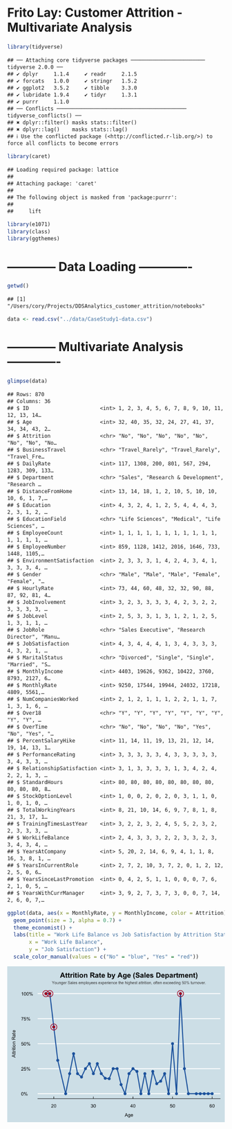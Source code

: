 Frito Lay: Customer Attrition - Multivariate Analysis
================

``` r
library(tidyverse)
```

    ## ── Attaching core tidyverse packages ──────────────────────── tidyverse 2.0.0 ──
    ## ✔ dplyr     1.1.4     ✔ readr     2.1.5
    ## ✔ forcats   1.0.0     ✔ stringr   1.5.2
    ## ✔ ggplot2   3.5.2     ✔ tibble    3.3.0
    ## ✔ lubridate 1.9.4     ✔ tidyr     1.3.1
    ## ✔ purrr     1.1.0     
    ## ── Conflicts ────────────────────────────────────────── tidyverse_conflicts() ──
    ## ✖ dplyr::filter() masks stats::filter()
    ## ✖ dplyr::lag()    masks stats::lag()
    ## ℹ Use the conflicted package (<http://conflicted.r-lib.org/>) to force all conflicts to become errors

``` r
library(caret)
```

    ## Loading required package: lattice
    ## 
    ## Attaching package: 'caret'
    ## 
    ## The following object is masked from 'package:purrr':
    ## 
    ##     lift

``` r
library(e1071)
library(class)
library(ggthemes)
```

# ———— Data Loading ————-

``` r
getwd()
```

    ## [1] "/Users/cory/Projects/DDSAnalytics_customer_attrition/notebooks"

``` r
data <- read.csv("../data/CaseStudy1-data.csv")
```

# ———— Multivariate Analysis ————-

``` r
glimpse(data)
```

    ## Rows: 870
    ## Columns: 36
    ## $ ID                       <int> 1, 2, 3, 4, 5, 6, 7, 8, 9, 10, 11, 12, 13, 14…
    ## $ Age                      <int> 32, 40, 35, 32, 24, 27, 41, 37, 34, 34, 43, 2…
    ## $ Attrition                <chr> "No", "No", "No", "No", "No", "No", "No", "No…
    ## $ BusinessTravel           <chr> "Travel_Rarely", "Travel_Rarely", "Travel_Fre…
    ## $ DailyRate                <int> 117, 1308, 200, 801, 567, 294, 1283, 309, 133…
    ## $ Department               <chr> "Sales", "Research & Development", "Research …
    ## $ DistanceFromHome         <int> 13, 14, 18, 1, 2, 10, 5, 10, 10, 10, 6, 1, 7,…
    ## $ Education                <int> 4, 3, 2, 4, 1, 2, 5, 4, 4, 4, 3, 2, 3, 1, 2, …
    ## $ EducationField           <chr> "Life Sciences", "Medical", "Life Sciences", …
    ## $ EmployeeCount            <int> 1, 1, 1, 1, 1, 1, 1, 1, 1, 1, 1, 1, 1, 1, 1, …
    ## $ EmployeeNumber           <int> 859, 1128, 1412, 2016, 1646, 733, 1448, 1105,…
    ## $ EnvironmentSatisfaction  <int> 2, 3, 3, 3, 1, 4, 2, 4, 3, 4, 1, 3, 3, 3, 4, …
    ## $ Gender                   <chr> "Male", "Male", "Male", "Female", "Female", "…
    ## $ HourlyRate               <int> 73, 44, 60, 48, 32, 32, 90, 88, 87, 92, 81, 4…
    ## $ JobInvolvement           <int> 3, 2, 3, 3, 3, 3, 4, 2, 3, 2, 2, 3, 3, 3, 3, …
    ## $ JobLevel                 <int> 2, 5, 3, 3, 1, 3, 1, 2, 1, 2, 5, 1, 3, 1, 1, …
    ## $ JobRole                  <chr> "Sales Executive", "Research Director", "Manu…
    ## $ JobSatisfaction          <int> 4, 3, 4, 4, 4, 1, 3, 4, 3, 3, 3, 4, 3, 2, 1, …
    ## $ MaritalStatus            <chr> "Divorced", "Single", "Single", "Married", "S…
    ## $ MonthlyIncome            <int> 4403, 19626, 9362, 10422, 3760, 8793, 2127, 6…
    ## $ MonthlyRate              <int> 9250, 17544, 19944, 24032, 17218, 4809, 5561,…
    ## $ NumCompaniesWorked       <int> 2, 1, 2, 1, 1, 1, 2, 2, 1, 1, 7, 1, 3, 1, 6, …
    ## $ Over18                   <chr> "Y", "Y", "Y", "Y", "Y", "Y", "Y", "Y", "Y", …
    ## $ OverTime                 <chr> "No", "No", "No", "No", "Yes", "No", "Yes", "…
    ## $ PercentSalaryHike        <int> 11, 14, 11, 19, 13, 21, 12, 14, 19, 14, 13, 1…
    ## $ PerformanceRating        <int> 3, 3, 3, 3, 3, 4, 3, 3, 3, 3, 3, 3, 4, 3, 3, …
    ## $ RelationshipSatisfaction <int> 3, 1, 3, 3, 3, 3, 1, 3, 4, 2, 4, 2, 2, 1, 3, …
    ## $ StandardHours            <int> 80, 80, 80, 80, 80, 80, 80, 80, 80, 80, 80, 8…
    ## $ StockOptionLevel         <int> 1, 0, 0, 2, 0, 2, 0, 3, 1, 1, 0, 1, 0, 1, 0, …
    ## $ TotalWorkingYears        <int> 8, 21, 10, 14, 6, 9, 7, 8, 1, 8, 21, 3, 17, 1…
    ## $ TrainingTimesLastYear    <int> 3, 2, 2, 3, 2, 4, 5, 5, 2, 3, 2, 2, 3, 3, 3, …
    ## $ WorkLifeBalance          <int> 2, 4, 3, 3, 3, 2, 2, 3, 3, 2, 3, 3, 4, 3, 4, …
    ## $ YearsAtCompany           <int> 5, 20, 2, 14, 6, 9, 4, 1, 1, 8, 16, 3, 8, 1, …
    ## $ YearsInCurrentRole       <int> 2, 7, 2, 10, 3, 7, 2, 0, 1, 2, 12, 2, 5, 0, 6…
    ## $ YearsSinceLastPromotion  <int> 0, 4, 2, 5, 1, 1, 0, 0, 0, 7, 6, 2, 1, 0, 5, …
    ## $ YearsWithCurrManager     <int> 3, 9, 2, 7, 3, 7, 3, 0, 0, 7, 14, 2, 6, 0, 7,…

``` r
ggplot(data, aes(x = MonthlyRate, y = MonthlyIncome, color = Attrition)) + 
  geom_point(size = 3, alpha = 0.7) +
  theme_economist() +
  labs(title = "Work Life Balance vs Job Satisfaction by Attrition Status",
       x = "Work Life Balance",
       y = "Job Satisfaction") +
  scale_color_manual(values = c("No" = "blue", "Yes" = "red"))
```

![](multivariate_analysis_files/figure-gfm/unnamed-chunk-4-1.png)<!-- -->
